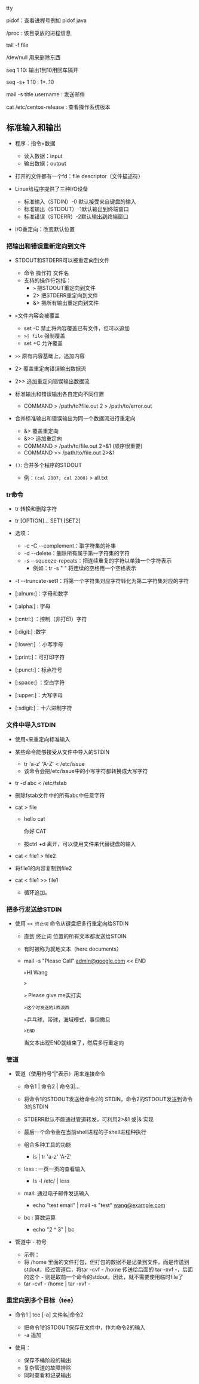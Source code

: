 tty

pidof：查看进程号例如 pidof java

/proc : 该目录放的进程信息

tail -f file

/dev/null 用来删除东西

seq 1 10: 输出1到10用回车隔开

seq -s+ 1 10 : 1+..10

mail -s title username : 发送邮件

cat /etc/centos-release : 查看操作系统版本

## 标准输入和输出

+ 程序：指令+数据
  + 读入数据：input
  + 输出数据：output

+ 打开的文件都有一个fd：file descriptor（文件描述符）
+ Linux给程序提供了三种I/O设备
  + 标准输入（STDIN）-0 默认接受来自键盘的输入
  + 标准输出（STDOUT）-1默认输出到终端窗口
  + 标准错误（STDERR）-2默认输出到终端窗口

+ I/O重定向：改变默认位置

### 把输出和错误重新定向到文件

+ STDOUT和STDERR可以被重定向到文件
  + 命令 操作符 文件名
  + 支持的操作符包括：
    + `>` 把STDOUT重定向到文件
    + 2> 把STDERR重定向到文件
    + &> 把所有输出重定向到文件

+ `>`文件内容会被覆盖
  + set -C 禁止将内容覆盖已有文件，但可以追加
  + `>| file` 强制覆盖
  + set +C 允许覆盖

+ `>>` 原有内容基础上，追加内容
+ 2> 覆盖重定向错误输出数据流
+ 2>> 追加重定向错误输出数据流
+ 标准输出和错误输出各自定向不同位置
  + COMMAND > /path/to?file.out 2 > /path/to/error.out

+ 合并标准输出和错误输出为同一个数据流进行重定向
  + &> 覆盖重定向
  + &>> 追加重定向
  + COMMAND > /path/to/file.out 2>&1 (顺序很重要)
  + COMMAND >> /path/to/file.out 2>&1

+ `()`: 合并多个程序的STDOUT
  + 例：`(cal 2007; cal 2008)` > all.txt

### tr命令

+ tr 转换和删除字符
+ tr [OPTION]... SET1 [SET2]
+ 选项：
  + -c -C --complement：取字符集的补集
  + -d --delete：删除所有属于第一字符集的字符
  + -s --squeeze-repeats：把连续重复的字符以单独一个字符表示
    + 例如：tr -s " " 将连续的空格用一个空格表示
+ -t --truncate-set1：将第一个字符集对应字符转化为第二字符集对应的字符
  
+ [:alnum:]：字母和数字
+ [:alpha:] : 字母
+ [:cntrl:] ：控制（非打印）字符 
+ [:digit:] :数字
+ [:lower:] ：小写字母
+ [:print:]：可打印字符
+ [:punct:]：标点符号
+ [:space:] ：空白字符
+ [:upper:]：大写字母
+ [:xdigit:]：十六进制字符

### 文件中导入STDIN

+ 使用`<`来重定向标准输入
+ 某些命令能够接受从文件中导入的STDIN
  + tr 'a-z' 'A-Z' < /etc/issue
  + 该命令会把/etc/issue中的小写字符都转换成大写字符

+ tr -d abc < /etc/fstab
  
+ 删除fstab文件中的所有abc中任意字符
  
+ cat > file

  + hello cat

    你好 CAT

  + 按ctrl +d 离开，可以使用文件来代替键盘的输入

+ cat < file1 > file2
  
+ 将file1的内容复制到file2
  
+ cat < file1 >> file1
  
  + 循环追加。

### 把多行发送给STDIN

+ 使用 `<< 终止词` 命令从键盘把多行重定向给STDIN

  + 直到 终止词 位置的所有文本都发送给STDIN

  + 有时被称为就地文本（here documents）

  + mail -s "Please Call" admin@google.com << END

    `>`HI Wang

    `>`

    `>` Please give me实打实

    `>这个时发送的i西澳西`

    `>`乒乓球，带球，海域模式，事但撒旦

    `>END`

    当文本出现END就结束了，然后多行重定向

### 管道

+ 管道（使用符号“|”表示）用来连接命令

  + 命令1 | 命令2 | 命令3|...
  + 将命令1的STDOUT发送给命令2的 STDIN，命令2的STDOUT发送到命令3的STDIN
  + STDERR默认不能通过管道转发，可利用2>&1 或|& 实现
  + 最后一个命令会在当前shell进程的子shell进程种执行
  + 组合多种工具的功能
    + ls | tr 'a-z' 'A-Z'

  + less : 一页一页的查看输入
    + ls -l /etc/ | less

  + mail: 通过电子邮件发送输入
    + echo "test email" | mail -s "test" wang@example.com
  + bc : 算数运算
    + echo "2 ^ 3" | bc

+ 管道中 - 符号
  + 示例：
  + 将 /home 里面的文件打包，但打包的数据不是记录到文件，而是传送到stdout，经过管道后，将tar -cvf - /home 传送给后面的 tar -xvf -，后面的这个 - 则是取前一个命令的stdout，因此，就不需要使用临时file了
  + tar -cvf - /home | tar -xvf -

### 重定向到多个目标（tee）

+ 命令1 | tee [-a] 文件名|命令2
  + 把命令1的STDOUT保存在文件中，作为命令2的输入
  + -a 追加

+ 使用：
  + 保存不桶阶段的输出
  + 复杂管道的故障排除
  + 同时查看和记录输出